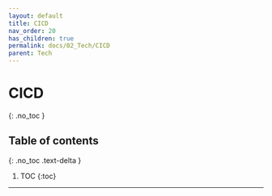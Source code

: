 ```yaml
---
layout: default
title: CICD
nav_order: 20
has_children: true
permalink: docs/02_Tech/CICD
parent: Tech
---
```


# CICD
{: .no_toc }

## Table of contents
{: .no_toc .text-delta }

1. TOC
{:toc}

---